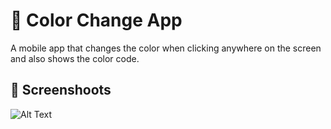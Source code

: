 # 📱 Color Change App

A mobile app that changes the color when clicking anywhere on the screen and also shows the color code.

## 📸 Screenshoots

![Alt Text](https://media.giphy.com/media/aIGOTsJqzg92j5mC4d/giphy.gif)
